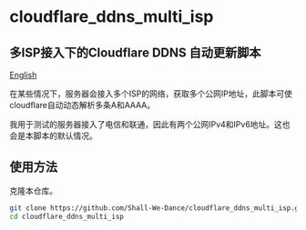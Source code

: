 # cloudflare_ddns_multi_isp

## 多ISP接入下的Cloudflare DDNS 自动更新脚本

[English](README.md)

在某些情况下，服务器会接入多个ISP的网络，获取多个公网IP地址，此脚本可使cloudflare自动动态解析多条A和AAAA。

我用于测试的服务器接入了电信和联通，因此有两个公网IPv4和IPv6地址。这也会是本脚本的默认情况。

## 使用方法

克隆本仓库。

```sh
git clone https://github.com/Shall-We-Dance/cloudflare_ddns_multi_isp.git
cd cloudflare_ddns_multi_isp
```